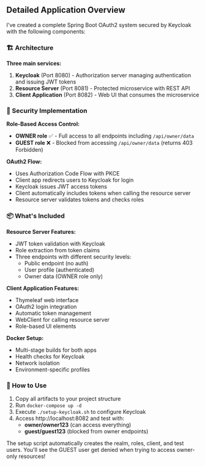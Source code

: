 ## Detailed Application Overview

I've created a complete Spring Boot OAuth2 system secured by Keycloak with the following components:

### **🏗️ Architecture**

**Three main services:**
1. **Keycloak** (Port 8080) - Authorization server managing authentication and issuing JWT tokens
2. **Resource Server** (Port 8081) - Protected microservice with REST API
3. **Client Application** (Port 8082) - Web UI that consumes the microservice

### **🔐 Security Implementation**

**Role-Based Access Control:**
- **OWNER role** ✅ - Full access to all endpoints including `/api/owner/data`
- **GUEST role** ❌ - Blocked from accessing `/api/owner/data` (returns 403 Forbidden)

**OAuth2 Flow:**
- Uses Authorization Code Flow with PKCE
- Client app redirects users to Keycloak for login
- Keycloak issues JWT access tokens
- Client automatically includes tokens when calling the resource server
- Resource server validates tokens and checks roles

### **📦 What's Included**

**Resource Server Features:**
- JWT token validation with Keycloak
- Role extraction from token claims
- Three endpoints with different security levels:
  - Public endpoint (no auth)
  - User profile (authenticated)
  - Owner data (OWNER role only)

**Client Application Features:**
- Thymeleaf web interface
- OAuth2 login integration
- Automatic token management
- WebClient for calling resource server
- Role-based UI elements

**Docker Setup:**
- Multi-stage builds for both apps
- Health checks for Keycloak
- Network isolation
- Environment-specific profiles

### **🚀 How to Use**

1. Copy all artifacts to your project structure
2. Run `docker-compose up -d`
3. Execute `./setup-keycloak.sh` to configure Keycloak
4. Access http://localhost:8082 and test with:
   - **owner/owner123** (can access everything)
   - **guest/guest123** (blocked from owner endpoints)

The setup script automatically creates the realm, roles, client, and test users. You'll see the GUEST user get denied when trying to access owner-only resources!